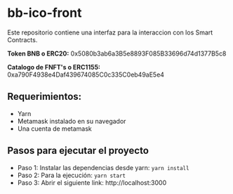 # bb-ico-front
Este repositorio contiene una interfaz para la interaccion con los Smart Contracts.

**Token BNB o ERC20:** 0x5080b3ab6a3B5e8893F085B33696d74d1377B5c8

**Catalogo de FNFT's o ERC1155:** 0xa790F4938e4Daf439674085C0c335C0eb49aE5e4

## Requerimientos:
- Yarn
- Metamask instalado en su navegador
- Una cuenta de metamask


## Pasos para ejecutar el proyecto
- Paso 1: Instalar las dependencias desde yarn: ``yarn install``
- Paso 2: Para la ejecución: ``yarn start``
- Paso 3: Abrir el siguiente link: http://localhost:3000 

